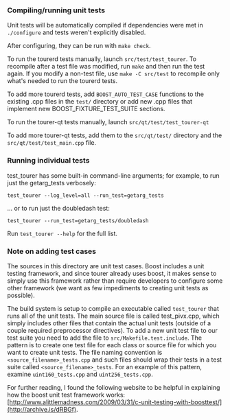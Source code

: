 ### Compiling/running unit tests

Unit tests will be automatically compiled if dependencies were met in `./configure`
and tests weren't explicitly disabled.

After configuring, they can be run with `make check`.

To run the tourerd tests manually, launch `src/test/test_tourer`. To recompile
after a test file was modified, run `make` and then run the test again. If you
modify a non-test file, use `make -C src/test` to recompile only what's needed
to run the tourerd tests.

To add more tourerd tests, add `BOOST_AUTO_TEST_CASE` functions to the existing
.cpp files in the `test/` directory or add new .cpp files that
implement new BOOST_FIXTURE_TEST_SUITE sections.

To run the tourer-qt tests manually, launch `src/qt/test/test_tourer-qt`

To add more tourer-qt tests, add them to the `src/qt/test/` directory and
the `src/qt/test/test_main.cpp` file.

### Running individual tests

test_tourer has some built-in command-line arguments; for
example, to run just the getarg_tests verbosely:

    test_tourer --log_level=all --run_test=getarg_tests

... or to run just the doubledash test:

    test_tourer --run_test=getarg_tests/doubledash

Run `test_tourer --help` for the full list.

### Note on adding test cases

The sources in this directory are unit test cases.  Boost includes a
unit testing framework, and since tourer already uses boost, it makes
sense to simply use this framework rather than require developers to
configure some other framework (we want as few impediments to creating
unit tests as possible).

The build system is setup to compile an executable called `test_tourer`
that runs all of the unit tests.  The main source file is called
test_pivx.cpp, which simply includes other files that contain the
actual unit tests (outside of a couple required preprocessor
directives). To add a new unit test file to our test suite you need
to add the file to `src/Makefile.test.include`. The pattern is to
create one test file for each class or source file for which you want
to create unit tests.  The file naming convention is
`<source_filename>_tests.cpp` and such files should wrap their tests
in a test suite called `<source_filename>_tests`.  For an example of
this pattern, examine `uint160_tests.cpp` and `uint256_tests.cpp`.

For further reading, I found the following website to be helpful in
explaining how the boost unit test framework works:
[http://www.alittlemadness.com/2009/03/31/c-unit-testing-with-boosttest/](http://archive.is/dRBGf).
